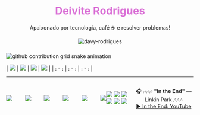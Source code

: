 
 <h1 align="center">
  <span style="display:inline-block; color: #DA70D6;"> Deivite Rodrigues
  </span>
</h1>

<p align="center">
  Apaixonado por tecnologia, café ☕ e resolver problemas!
</p>



<p align="center">
  <img src="https://komarev.com/ghpvc/?username=davy-rodrigues&label=Profile%20views&color=0e75b6&style=flat" alt="davy-rodrigues" />
</p>

###
 <picture>
  <source media="(prefers-color-scheme: dark)" srcset="https://raw.githubusercontent.com/platane/platane/output/github-contribution-grid-snake-dark.svg">
  <source media="(prefers-color-scheme: light)" srcset="https://raw.githubusercontent.com/platane/platane/output/github-contribution-grid-snake.svg">
  <img alt="github contribution grid snake animation" src="https://raw.githubusercontent.com/platane/platane/output/github-contribution-grid-snake.svg">
</pictur
###
<br>
<br >
<div alin= "center" >
 
| ![](http://github-profile-summary-cards.vercel.app/api/cards/profile-details?username=davy-rodrigues&theme=aura) | ![](http://github-profile-summary-cards.vercel.app/api/cards/most-commit-language?username=davy-rodrigues&theme=aura) 
| ![](http://github-profile-summary-cards.vercel.app/api/cards/stats?username=davy-rodrigues&theme=aura) | ![](http://github-profile-summary-cards.vercel.app/api/cards/productive-time?username=davy-rodrigues&theme=aura&utcOffset=8) |
|  : - :  |  : - : |  : - :  |

</div>
 


 



  
---

<div style="display: flex; align-items: center;">
  <img src="https://cdn.jsdelivr.net/gh/devicons/devicon/icons/csharp/csharp-original.svg" width="80" />
  <img src="https://cdn.jsdelivr.net/gh/devicons/devicon/icons/javascript/javascript-original.svg" width="80" />
  <img src="https://cdn.jsdelivr.net/gh/devicons/devicon/icons/python/python-original.svg" width="80" />
  <img src="https://cdn.jsdelivr.net/gh/devicons/devicon/icons/html5/html5-original.svg" width="80" />
  <img src="https://cdn.jsdelivr.net/gh/devicons/devicon/icons/cplusplus/cplusplus-original.svg" width="80" />
</pdiv>

---

---

<p align="center">
  <img src="https://media.giphy.com/media/j0HjChGV0J44KrrlGv/giphy.gif" width="200">
</p>

---

### 


<div> 
  <a href=""><img src="https://img.shields.io/badge/YouTube-FF0000?style=for-the-badge&logo=youtube&logoColor=white" target="_blank"></a>
  <a href=""><img src="https://img.shields.io/badge/-Instagram-%23E4405F?style=for-the-badge&logo=instagram&logoColor=white" target="_blank"></a>
 	<a href=""><img src="https://img.shields.io/badge/Twitch-9146FF?style=for-the-badge&logo=twitch&logoColor=white" target="_blank"></a>
 <a href=""><img src="https://img.shields.io/badge/Discord-7289DA?style=for-the-badge&logo=discord&logoColor=white" target="_blank"></a> 
  <a href = ""><img src="https://img.shields.io/badge/-Gmail-%23333?style=for-the-badge&logo=gmail&logoColor=white" target="_blank"></a>
  <a href=""><img src="https://img.shields.io/badge/-LinkedIn-%230077B5?style=for-the-badge&logo=linkedin&logoColor=white" target="_blank"></a> 
  
</div>

###

---

<p align="center">
  🎧 🎶🎶🎶 <b>"In the End"</b> — Linkin Park 🎶🎶🎶
  <br>
  <a href="https://www.youtube.com/watch?v=eVTXPUF4Oz4" target="_blank">
    ▶️ In the End: YouTube
  </a>
</p>
<!--
**davy-rodrigues/davy-rodrigues** is a ✨ _special_ ✨ repository because its `README.md` (this file) appears on your GitHub profile.

Here are some ideas to get you started:

- 🔭 I’m currently working on ...
- 🌱 I’m currently learning ...
- 👯 I’m looking to collaborate on ...
- 🤔 I’m looking for help with ...
- 💬 Ask me about ...
- 📫 How to reach me: ...
- 😄 Pronouns: ...
- ⚡ Fun fact: ...
-->
